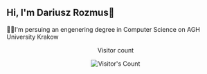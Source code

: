 ## Hi, I'm Dariusz Rozmus👋
👨‍💻I'm persuing an engenering degree in Computer Science on AGH University Krakow
<div align="center"> 
  <p>Visitor count</p>
  <img src="https://profile-counter.glitch.me/{DariuszRozmus}/count.svg" alt="Visitor's Count" />
</div>
